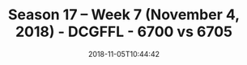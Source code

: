 ---
title: Season 17 – Week 7 (November 4, 2018) - DCGFFL - 6700 vs 6705
teams_score:
- team: 6700
  score:
- team: 6705
  score: 26
mvp: M. Murtaugh (Power Blue), K. Smiffy (Royal)
game-ball: J. Winkelman (Power Blue), R. Casey (Royal)
sportsperson: N. Eckert (Power Blue), A. Grafton (Royal)
season: 17
week: 7
date: '2018-11-05T10:44:42'
pageid: season-17-week-7-november-4-2018-6700-vs-6705
---